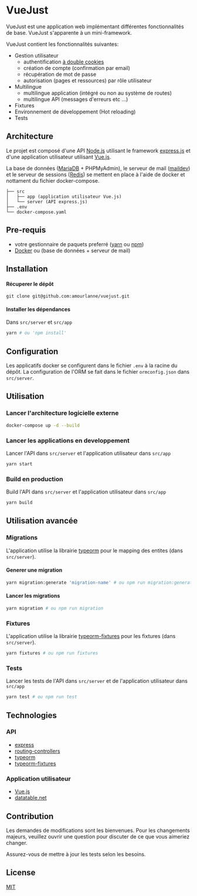 # VueJust

VueJust est une application web implémentant différentes fonctionnalités de base. VueJust s'apparente à un mini-framework.

VueJust contient les fonctionnalités suivantes:
- Gestion utilisateur
    - authentification [à double cookies](https://medium.com/lightrail/getting-token-authentication-right-in-a-stateless-single-page-application-57d0c6474e3)
    - création de compte (confirmation par email)
    - récupération de mot de passe
    - autorisation (pages et ressources) par rôle utilisateur
- Multilingue
    - multilingue application (intégré ou non au système de routes)
    - multilingue API (messages d'erreurs etc ...)
- Fixtures
- Environnement de développement (Hot reloading)
- Tests

## Architecture
Le projet est composé d'une API [Node.js](https://nodejs.org/en/) utilisant le framework [express.js](https://expressjs.com/fr/) et d'une application utilisateur utilisant [Vue.js](https://vuejs.org/).

La base de données ([MariaDB](https://mariadb.org/) + PHPMyAdmin), le serveur de mail ([maildev](https://github.com/maildev/maildev)) et le serveur de sessions ([Redis](https://redis.io/)) se mettent en place à l'aide de docker et nottament du fichier docker-compose.

```
├── src 
│   ├── app (application utilisateur Vue.js)
│   └── server (API express.js)
├── .env
└── docker-compose.yaml
```
## Pre-requis
- votre gestionnaire de paquets preferré ([yarn](https://yarnpkg.com/lang/fr/) ou [npm](https://www.npmjs.com/))
- [Docker](https://www.docker.com/) ou (base de données + serveur de mail)

## Installation

#### Récuperer le dépôt
```git
git clone git@github.com:amourlanne/vuejust.git
```

#### Installer les dépendances

Dans `src/server` et `src/app`
```bash
yarn # ou 'npm install'
```

## Configuration
Les applicatifs docker se configurent dans le fichier `.env` à la racine du dépôt.
La configuration de l'ORM se fait dans le fichier `ormconfig.json` dans `src/server`.

## Utilisation

### Lancer l'architecture logicielle externe

```bash
docker-compose up -d --build
```
### Lancer les applications en developpement
Lancer l'API dans `src/server` et l'application utilisateur dans `src/app`
```bash
yarn start
```
### Build en production
Build l'API dans `src/server` et l'application utilisateur dans `src/app`
```bash
yarn build
```

## Utilisation avancée

### Migrations
L'application utilise la librairie [typeorm](https://github.com/typeorm/typeorm) pour le mapping des entites (dans `src/server`).
#### Generer une migration
```bash
yarn migration:generate 'migration-name' # ou npm run migration:generate 'migration-name'
```

#### Lancer les migrations

```bash
yarn migration # ou npm run migration
```

### Fixtures
L'application utilise la librairie [typeorm-fixtures](https://github.com/RobinCK/typeorm-fixtures) pour les fixtures (dans `src/server`).
```bash
yarn fixtures # ou npm run fixtures
```

### Tests

Lancer les tests de l'API dans `src/server` et de l'application utilisateur dans `src/app`

```bash
yarn test # ou npm run test
```

## Technologies

### API
- [express](https://github.com/expressjs/express)
- [routing-controllers](https://github.com/typestack/routing-controllers)
- [typeorm](https://github.com/typeorm/typeorm)
- [typeorm-fixtures](https://github.com/RobinCK/typeorm-fixtures)

### Application utilisateur
- [Vue.js](https://vuejs.org/)
- [datatable.net](https://datatables.net/)

## Contribution
Les demandes de modifications sont les bienvenues. Pour les changements majeurs, veuillez ouvrir une question pour discuter de ce que vous aimeriez changer.

Assurez-vous de mettre à jour les tests selon les besoins.

## License
[MIT](https://choosealicense.com/licenses/mit/)
